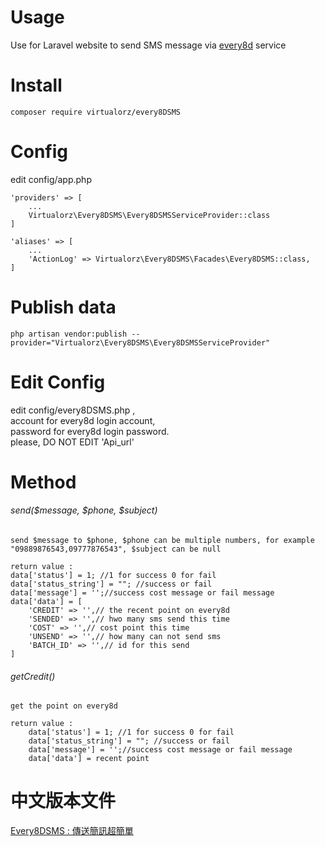 # Usage
Use for Laravel website to send SMS message via [every8d](https://tw.every8d.com) service

# Install
    composer require virtualorz/every8DSMS
    
# Config
edit config/app.php
    
    'providers' => [
        ...
        Virtualorz\Every8DSMS\Every8DSMSServiceProvider::class
    ]
    
    'aliases' => [
        ...
        'ActionLog' => Virtualorz\Every8DSMS\Facades\Every8DSMS::class,
    ]
   
# Publish data
    php artisan vendor:publish --provider="Virtualorz\Every8DSMS\Every8DSMSServiceProvider"
    
# Edit Config
edit config/every8DSMS.php , <br />
account for every8d login account,<br />
password for every8d login password.<br />
please, DO NOT EDIT 'Api_url'
    
# Method

###### send($message, $phone, $subject)
    send $message to $phone, $phone can be multiple numbers, for example "09889876543,09777876543", $subject can be null
    
    return value :
    data['status'] = 1; //1 for success 0 for fail
    data['status_string'] = ""; //success or fail
    data['message'] = '';//success cost message or fail message
    data['data'] = [
        'CREDIT' => '',// the recent point on every8d
        'SENDED' => '',// hwo many sms send this time
        'COST' => '',// cost point this time
        'UNSEND' => '',// how many can not send sms
        'BATCH_ID' => '',// id for this send
    ]

###### getCredit()
    get the point on every8d
    
    return value :
        data['status'] = 1; //1 for success 0 for fail
        data['status_string'] = ""; //success or fail
        data['message'] = '';//success cost message or fail message
        data['data'] = recent point

   
# 中文版本文件
[Every8DSMS : 傳送簡訊超簡單](http://www.alvinchen.club/2019/07/12/%e4%bd%9c%e5%93%81laravel-package-every8dsms-%e5%82%b3%e9%80%81%e7%b0%a1%e8%a8%8a%e8%b6%85%e7%b0%a1%e5%96%ae/)
